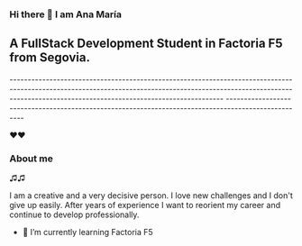 ### Hi there 👋 I am Ana María

<h2>A FullStack Development Student in Factoria F5 from Segovia.</h2>
-----------------------------------------------------------------------------------------------------------------------------------------------------------------------------------------------------------------------
----------------------------------------------------------------------------------------------------


❤️❤️<h3>About me</h3>♫♫

I am a creative and  a very decisive person.  I love new challenges and I don't give up easily.  After years of experience I want to reorient my career and continue to develop professionally.


- 🌱 I’m currently learning Factoria F5
